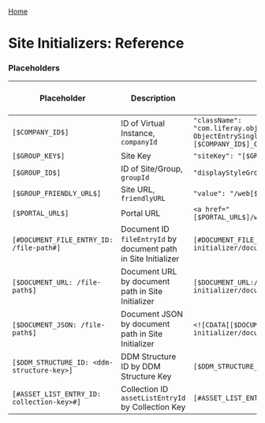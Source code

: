 [Home](../../README.md)

# Site Initializers: Reference

### Placeholders

| Placeholder                                | Description                                                    | Sample Code                                                                                                                                               | Sample Sources Link                                                                                                                                                                                                                             | 
|--------------------------------------------|----------------------------------------------------------------|-----------------------------------------------------------------------------------------------------------------------------------------------------------|-------------------------------------------------------------------------------------------------------------------------------------------------------------------------------------------------------------------------------------------------|
| `[$COMPANY_ID$]`                           | ID of Virtual Instance, `companyId`                            | `"className": "com.liferay.object.web.internal.info.collection.provider. ObjectEntrySingleFormVariationInfoCollectionProvider_ [$COMPANY_ID$]_C_Speaker"` | [Link](https://github.com/liferay/liferay-portal/blob/7.4.3.125-ga125/modules/dxp/apps/osb/osb-site-initializer/osb-site-initializer-evp/src/main/resources/site-initializer/layouts/01_home/page-definition.json#L534)                         |
| `[$GROUP_KEY$]`                            | Site Key                                                       | `"siteKey": "[$GROUP_KEY$]"`                                                                                                                              | [Link](https://github.com/liferay/liferay-portal/blob/7.4.3.125-ga125/modules/apps/site-initializer/site-initializer-raylife-ap/src/main/resources/site-initializer/layouts/3_policies/page-definition.json#L32)                                |                                                                                                                                                                                                             |
| `[$GROUP_ID$]`                             | ID of Site/Group, `groupId`                                    | `"displayStyleGroupId": "[$GROUP_ID$]"`                                                                                                                   | [Link](https://github.com/liferay/liferay-portal/blob/7.4.3.125-ga125/modules/apps/site-initializer/site-initializer-masterclass/src/main/resources/site-initializer/layout-page-templates/master-pages/main-2/page-definition.json#L64)        |                                                                                                                                                                                                            |
| `[$GROUP_FRIENDLY_URL$]`                   | Site URL, `friendlyURL`                                        | `"value": "/web[$GROUP_FRIENDLY_URL$]/registration"`                                                                                                      | [Link](https://github.com/liferay/liferay-portal/blob/7.4.3.125-ga125/workspaces/liferay-partner-workspace/client-extensions/liferay-partner-site-initializer-code/site-initializer/notification-templates/claim-template/en-US.html#L11)       |
| `[$PORTAL_URL$]`                           | Portal URL                                                     | `<a href="[$PORTAL_URL$]/web[$GROUP_FRIENDLY_URL$]/home>">Home</a>`                                                                                       | [Link](https://github.com/liferay/liferay-portal/blob/7.4.3.125-ga125/workspaces/liferay-partner-workspace/client-extensions/liferay-partner-site-initializer-code/site-initializer/notification-templates/claim-template/en-US.html#L11)       |
| `[#DOCUMENT_FILE_ENTRY_ID: /file-path#]`   | Document ID `fileEntryId` by document path in Site Initializer | `[#DOCUMENT_FILE_ENTRY_ID:/site-initializer/documents/group/Gallery/gallery-01.png#]`                                                                     | [Link](https://github.com/liferay/liferay-portal/blob/7.4.3.125-ga125/modules/apps/site-initializer/site-initializer-masterclass/src/main/resources/site-initializer/layout-page-templates/master-pages/private-area/page-definition.json#L103) |
| `[$DOCUMENT_URL: /file-path$]`             | Document URL by document path in Site Initializer              | `[$DOCUMENT_URL:/site-initializer/documents/group/Venue/venue-01.png$]`                                                                                   | [Link](https://github.com/liferay/liferay-portal/blob/7.4.3.125-ga125/modules/apps/site-initializer/site-initializer-masterclass/src/main/resources/site-initializer/layout-set/private/css.css#L10)                                            |
| `[$DOCUMENT_JSON: /file-path$]`            | Document JSON by document path in Site Initializer             | `<![CDATA[[$DOCUMENT_JSON:/site-initializer/documents/group/Sponsors/usu.png$]]]>`                                                                        | [Link](https://github.com/liferay/liferay-portal/blob/7.4.3.125-ga125/modules/apps/site-initializer/site-initializer-masterclass/src/main/resources/site-initializer/journal-articles/courses/course_design.xml#L15)                            |
| `[$DDM_STRUCTURE_ID: <ddm-structure-key>]` | DDM Structure ID by DDM Structure Key                          | `[$DDM_STRUCTURE_ID:SPONSOR$]`                                                                                                                            | [Link](https://github.com/liferay/liferay-portal/blob/7.4.3.125-ga125/modules/apps/site-initializer/site-initializer-masterclass/src/main/resources/site-initializer/asset-list-entries.json#L3)                                                |
| `[#ASSET_LIST_ENTRY_ID: collection-key>#]` | Collection ID `assetListEntryId` by Collection Key             | `[#ASSET_LIST_ENTRY_ID:SPONSORS#]`                                                                                                                        | [Link](https://github.com/liferay/liferay-portal/blob/7.4.3.125-ga125/modules/apps/site-initializer/site-initializer-masterclass/src/main/resources/site-initializer/layouts/blog/page-definition.json#L40)                                     |
